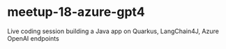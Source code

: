 # meetup-18-azure-gpt4
Live coding session building a Java app on Quarkus, LangChain4J, Azure OpenAI endpoints
